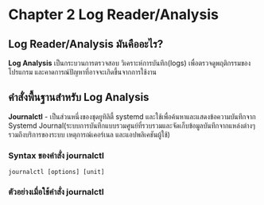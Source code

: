 # Chapter 2 Log Reader/Analysis
## Log Reader/Analysis มันคืออะไร?
   **Log Analysis**  เป็นกระบวนการตรวจสอบ วิเคราะห์การบันทึก(logs) เพื่อตรวจดูพฤติกรรมของโปรแกรม และคาดการณ์ปัญหาที่อาจจะเกิดขึ้นจากการใช้งาน

## คำสั่งพื้นฐานสำหรับ Log Analysis
   **Journalctl** - เป็นส่วนหนึ่งของชุดยูทิลิตี้ systemd และใช้เพื่อค้นหาและแสดงข้อความบันทึกจาก Systemd Journal(ระบบการบันทึกแบบรวมศูนย์ที่รวบรวมและจัดเก็บข้อมูลบันทึกจากแหล่งต่างๆ รวมถึงบริการของระบบ เหตุการณ์เคอร์เนล และแอปพลิเคชันผู้ใช้)

### Syntax ของคำสั่ง journalctl
	journalctl [options] [unit]

### ตัวอย่างเมื่อใช้คำสั่ง journalctl
